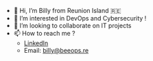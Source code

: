 - 👋 Hi, I’m Billy from Reunion Island 🇷🇪
- 👀 I’m interested in DevOps and Cybersecurity !
- 🌱 I’m looking to collaborate on IT projects
- 📫 How to reach me ?
  - [LinkedIn](https://www.linkedin.com/in/billypayet/)
  - Email: billy@beeops.re

<!---
beeops-re/beeops-re is a ✨ special ✨ repository because its `README.md` (this file) appears on your GitHub profile.
You can click the Preview link to take a look at your changes.
--->
